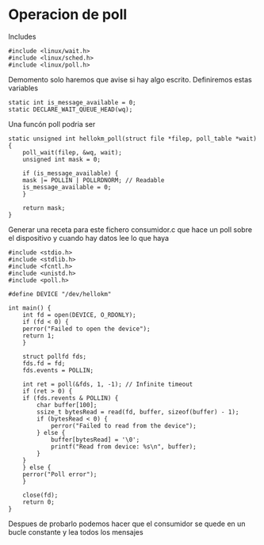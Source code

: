 # Operacion de poll

Includes 

	#include <linux/wait.h>
	#include <linux/sched.h>
	#include <linux/poll.h>

Demomento solo haremos que avise si hay algo escrito. Definiremos estas variables
	
	static int is_message_available = 0;
	static DECLARE_WAIT_QUEUE_HEAD(wq);
	
Una funcón poll podria ser

	static unsigned int hellokm_poll(struct file *filep, poll_table *wait) {
	    poll_wait(filep, &wq, wait);
	    unsigned int mask = 0;

	    if (is_message_available) {
		mask |= POLLIN | POLLRDNORM; // Readable
		is_message_available = 0;
	    }

	    return mask;
	}
	
Generar una receta para este fichero consumidor.c que hace un poll sobre el dispositivo y cuando hay datos lee lo que haya

	#include <stdio.h>
	#include <stdlib.h>
	#include <fcntl.h>
	#include <unistd.h>
	#include <poll.h>

	#define DEVICE "/dev/hellokm"

	int main() {
	    int fd = open(DEVICE, O_RDONLY);
	    if (fd < 0) {
		perror("Failed to open the device");
		return 1;
	    }

	    struct pollfd fds;
	    fds.fd = fd;
	    fds.events = POLLIN;

	    int ret = poll(&fds, 1, -1); // Infinite timeout
	    if (ret > 0) {
		if (fds.revents & POLLIN) {
		    char buffer[100];
		    ssize_t bytesRead = read(fd, buffer, sizeof(buffer) - 1);
		    if (bytesRead < 0) {
		        perror("Failed to read from the device");
		    } else {
		        buffer[bytesRead] = '\0';
		        printf("Read from device: %s\n", buffer);
		    }
		}
	    } else {
		perror("Poll error");
	    }

	    close(fd);
	    return 0;
	}
	
	
Despues de probarlo podemos hacer que el consumidor se quede en un bucle constante y lea todos los mensajes
 
